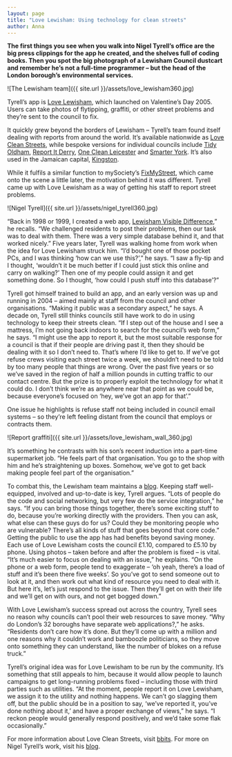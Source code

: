 ```yaml
---
layout: page
title: "Love Lewisham: Using technology for clean streets"
author: Anna
---
```


__The first things you see when you walk into Nigel Tyrell’s office are the big press clippings for the app he created, and the shelves full of coding books. Then you spot the big photograph of a Lewisham Council dustcart and remember he’s not a full-time programmer – but the head of the London borough’s environmental services.__

![The Lewisham team]({{ site.url }}/assets/love_lewisham360.jpg)

Tyrell’s app is [Love Lewisham](http://lovelewisham.org/), which launched on Valentine’s Day 2005. Users can take photos of flytipping, graffiti, or other street problems and they’re sent to the council to fix.

It quickly grew beyond the borders of Lewisham – Tyrell’s team found itself dealing with reports from around the world. It’s available nationwide as [Love Clean Streets](http://www.lovecleanstreets.com/), while bespoke versions for individual councils include [Tidy Oldham](http://tidyoldham.co.uk/), [Report It Derry](http://www.reportitderry.com/), [One Clean Leicester](http://oneclean.leicester.gov.uk/) and [Smarter York](http://www.smarteryork.org.uk/reports). It’s also used in the Jamaican capital, [Kingston](http://www.lovecleanksa.org/reports).

While it fulfils a similar function to mySociety’s [FixMyStreet](http://www.civicexchange.eu/story/fixmystreet-civic-app-thats-still-cleaning), which came onto the scene a little later, the motivation behind it was different. Tyrell came up with Love Lewisham as a way of getting his staff to report street problems.

![Nigel Tyrell]({{ site.url }}/assets/nigel_tyrell360.jpg)

“Back in 1998 or 1999, I created a web app, [Lewisham Visible Difference](http://nigeltyrell.com/2010/03/12/lewisham-visible-difference-2000/),” he recalls. “We challenged residents to post their problems, then our task was to deal with them.  There was a very simple database behind it, and that worked nicely.” Five years later, Tyrell was walking home from work when the idea for Love Lewisham struck him. “I’d bought one of those pocket PCs, and I was thinking ‘how can we use this?’,” he says. “I saw a fly-tip and I thought, ‘wouldn’t it be much better if I could just stick this online and carry on walking?’ Then one of my people could assign it and get something done.  So I thought, ‘how could I push stuff into this database’?”

Tyrell got himself trained to build an app, and an early version was up and running in 2004 – aimed mainly at staff from the council and other organisations. “Making it public was a secondary aspect,” he says. A decade on, Tyrell still thinks councils still have work to do in using technology to keep their streets clean. “If I step out of the house and I see a mattress, I’m not going back indoors to search for the council’s web form,” he says. “I might use the app to report it, but the most suitable response for a council is that if their people are driving past it, then they should be dealing with it so I don’t need to. That’s where I’d like to get to. If we’ve got refuse crews visiting each street twice a week, we shouldn’t need to be told by too many people that things are wrong. Over the past five years or so we’ve saved in the region of half a million pounds in cutting traffic to our contact centre. But the prize is to properly exploit the technology for what it could do. I don’t think we’re as anywhere near that point as we could be, because everyone’s focused on ‘hey, we’ve got an app for that’.”

One issue he highlights is refuse staff not being included in council email systems – so they’re left feeling distant from the council that employs or contracts them.

![Report graffiti]({{ site.url }}/assets/love_lewisham_wall_360.jpg)

It’s something he contrasts with his son’s recent induction into a part-time supermarket job. “He feels part of that organisation. You go to the shop with him and he’s straightening up boxes. Somehow, we’ve got to get back making people feel part of the organisation.”

To combat this, the Lewisham team maintains a [blog](http://binmanblog.wordpress.com/). Keeping staff well-equipped, involved and up-to-date is key, Tyrell argues. “Lots of people do the code and social networking, but very few do the service integration,” he says. “If you can bring those things together, there’s some exciting stuff to do, because you’re working directly with the providers. Then you can ask, what else can these guys do for us? Could they be monitoring people who are vulnerable? There’s all kinds of stuff that goes beyond that core code.” Getting the public to use the app has had benefits beyond saving money. Each use of Love Lewisham costs the council £1.10, compared to £5.10 by phone. Using photos – taken before and after the problem is fixed – is vital. “It’s much easier to focus on dealing with an issue,” he explains. “On the phone or a web form, people tend to exaggerate – ‘oh yeah, there’s a load of stuff and it’s been there five weeks’. So you’ve got to send someone out to look at it, and then work out what kind of resource you need to deal with it. But here it’s, let’s just respond to the issue. Then they’ll get on with their life and we’ll get on with ours, and not get bogged down.”

With Love Lewisham’s success spread out across the country, Tyrell sees no reason why councils can’t pool their web resources to save money. “Why do London’s 32 boroughs have separate web applications?,” he asks. “Residents don’t care how it’s done. But they’ll come up with a million and one reasons why it couldn’t work and bamboozle politicians, so they move onto something they can understand, like the number of blokes on a refuse truck.”

Tyrell’s original idea was for Love Lewisham to be run by the community. It’s something that still appeals to him, because it would allow people to launch campaigns to get long-running problems fixed – including those with third parties such as utilities.  “At the moment, people report it on Love Lewisham, we assign it to the utility and nothing happens. We can’t go slagging them off, but the public should be in a position to say, ‘we’ve reported it, you’ve done nothing about it,’ and have a proper exchange of views,” he says. “I reckon people would generally respond positively, and we’d take some flak occasionally.”

For more information about Love Clean Streets, visit [bbits](http://www.bbits.co.uk/). For more on Nigel Tyrell’s work, visit his [blog](http://nigeltyrell.com/).
